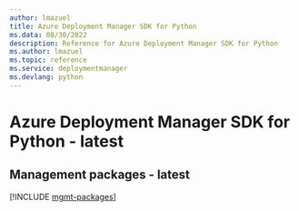 ```yaml
---
author: lmazuel
title: Azure Deployment Manager SDK for Python
ms.data: 08/30/2022
description: Reference for Azure Deployment Manager SDK for Python
ms.author: lmazuel
ms.topic: reference
ms.service: deploymentmanager
ms.devlang: python
---
```

# Azure Deployment Manager SDK for Python - latest

## Management packages - latest
[!INCLUDE [mgmt-packages](deployment-manager-mgmt-index.md)]